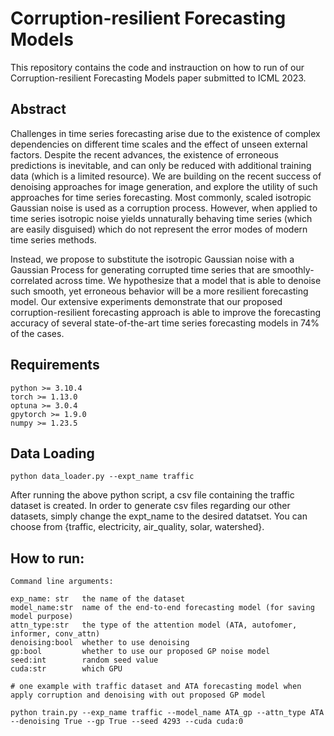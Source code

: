 # Corruption-resilient Forecasting Models

This repository contains the code and instrauction on how to run of our Corruption-resilient Forecasting Models paper submitted to ICML 2023.

## Abstract 

Challenges in time series forecasting arise due to the existence of complex dependencies on different time scales and the effect of unseen external factors. Despite the recent advances, the existence of erroneous predictions is inevitable, and can only be reduced with additional training data (which is a limited resource). We are building on the recent success of denoising approaches for image generation, and explore the utility of such approaches for time series forecasting. 
Most commonly, scaled isotropic Gaussian noise is used as a corruption process. However, when applied to time series isotropic noise yields unnaturally behaving time series (which are easily disguised) which do not represent the error modes of modern time series methods. 

Instead, we propose to substitute the isotropic Gaussian noise with a Gaussian Process for generating corrupted time series that are smoothly-correlated across time. We hypothesize that a model that is able to denoise such smooth, yet erroneous behavior will be a more resilient forecasting model.
Our extensive experiments demonstrate that our proposed corruption-resilient forecasting approach is able to improve the forecasting accuracy of several state-of-the-art time series forecasting models in 74\% of the cases. 



## Requirements

```
python >= 3.10.4
torch >= 1.13.0
optuna >= 3.0.4
gpytorch >= 1.9.0
numpy >= 1.23.5
```

## Data Loading 

```
python data_loader.py --expt_name traffic
```

After running the above python script, a csv file containing the traffic dataset is created. In order to generate csv files regarding our other datasets, simply change the expt_name to the desired datatset. You can choose from {traffic, electricity, air_quality, solar, watershed}.

## How to run:
```
Command line arguments:

exp_name: str   the name of the dataset
model_name:str  name of the end-to-end forecasting model (for saving model purpose)
attn_type:str   the type of the attention model (ATA, autofomer, informer, conv_attn)
denoising:bool  whether to use denoising
gp:bool         whether to use our proposed GP noise model 
seed:int        random seed value
cuda:str        which GPU

# one example with traffic dataset and ATA forecasting model when apply corruption and denoising with out proposed GP model 

python train.py --exp_name traffic --model_name ATA_gp --attn_type ATA --denoising True --gp True --seed 4293 --cuda cuda:0
```
